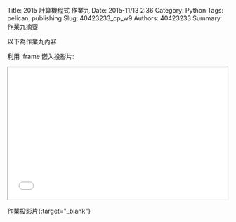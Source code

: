 Title: 2015 計算機程式 作業九
Date: 2015-11/13 2:36
Category: Python
Tags: pelican, publishing
Slug: 40423233_cp_w9
Authors: 40423233
Summary: 作業九摘要

以下為作業九內容

利用 iframe 嵌入投影片:

<iframe src="40423233_cp_w9_p.html" width="500" height="300"></iframe>

[作業投影片](40423233_cp_w9_p.html){:target="_blank"}


